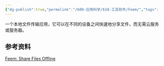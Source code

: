 ```yaml
---
{"dg-publish":true,"permalink":"/600-应用科学/610-工具软件/Feem/","tags":["Web/文件传输"],"noteIcon":""}
---
```


一个本地文件传输应用，它可以在不同的设备之间快速地分享文件，而无需云服务或服务器。


## 参考资料
[Feem: Share Files Offline](https://feem.io/)
